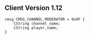 ## Client Version 1.12

```rust,ignore
cmsg CMSG_CHANNEL_MODERATOR = 0x9F {
    CString channel_name;    
    CString player_name;    
}

```
